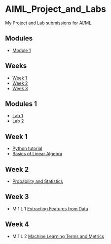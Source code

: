 # AIML_Project_and_Labs
My Project and Lab submissions for AI/ML

## Modules
* [Module 1](https://github.com/YahyaHussain/AIML_Project_and_Labs/tree/main#modules-1)

## Weeks
* [Week 1](https://github.com/YahyaHussain/AIML_Project_and_Labs#week-1)
* [Week 2](https://github.com/YahyaHussain/AIML_Project_and_Labs#week-2)
* [Week 3](https://github.com/YahyaHussain/AIML_Project_and_Labs#week-3)

## Modules 1
* [Lab 1](https://github.com/YahyaHussain/AIML_Project_and_Labs/blob/main/AIML_Module_1_Lab_1_Extracting_features_from_data_.ipynb)
* [Lab 2](https://github.com/YahyaHussain/AIML_Project_and_Labs/blob/main/AIML_Module_1_Lab_2_Machine_learning_terms_and_metrics.ipynb)

## Week 1
* [Python tutorial](https://colab.research.google.com/github/YahyaHussain/AIML_Project_and_Labs/blob/main/python_tutorial.ipynb)
* [Basics of Linear Algebra](https://colab.research.google.com/github/YahyaHussain/AIML_Project_and_Labs/blob/main/basics_of_linear_algebra.ipynb)

## Week 2
* [Probability and Statistics](https://colab.research.google.com/github/YahyaHussain/AIML_Project_and_Labs/blob/main/probability_and_statistics.ipynb)

## Week 3
* M 1 L 1 [Extracting Features from Data](https://github.com/YahyaHussain/AIML_Project_and_Labs/blob/main/AIML_Module_1_Lab_1_Extracting_features_from_data_.ipynb)

## Week 4
* M 1 L 2 [Machine Learning Terms and Metrics](https://github.com/YahyaHussain/AIML_Project_and_Labs/blob/main/AIML_Module_1_Lab_2_Machine_learning_terms_and_metrics.ipynb)
